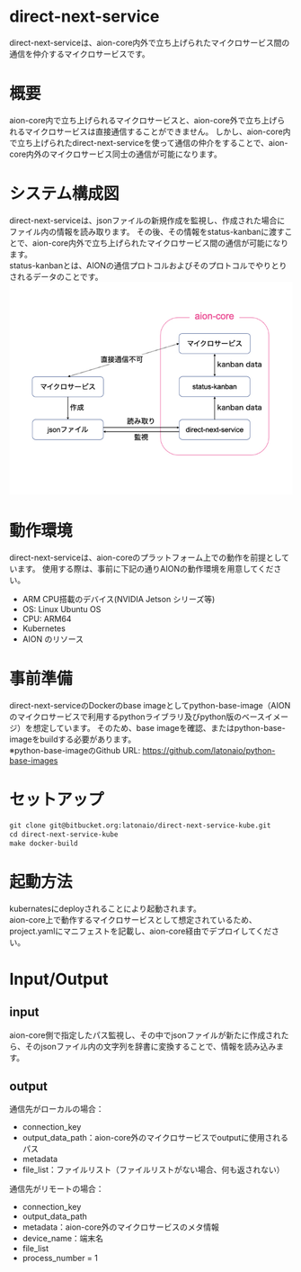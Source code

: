 # direct-next-service
direct-next-serviceは、aion-core内外で立ち上げられたマイクロサービス間の通信を仲介するマイクロサービスです。

# 概要
aion-core内で立ち上げられるマイクロサービスと、aion-core外で立ち上げられるマイクロサービスは直接通信することができません。
しかし、aion-core内で立ち上げられたdirect-next-serviceを使って通信の仲介をすることで、aion-core内外のマイクロサービス同士の通信が可能になります。

# システム構成図
direct-next-serviceは、jsonファイルの新規作成を監視し、作成された場合にファイル内の情報を読み取ります。
その後、その情報をstatus-kanbanに渡すことで、aion-core内外で立ち上げられたマイクロサービス間の通信が可能になります。   
status-kanbanとは、AIONの通信プロトコルおよびそのプロトコルでやりとりされるデータのことです。
![direct-next-service](image/direct-next-service.jpeg)

# 動作環境
direct-next-serviceは、aion-coreのプラットフォーム上での動作を前提としています。
使用する際は、事前に下記の通りAIONの動作環境を用意してください。   
- ARM CPU搭載のデバイス(NVIDIA Jetson シリーズ等)   
- OS: Linux Ubuntu OS   
- CPU: ARM64   
- Kubernetes   
- AION のリソース   

# 事前準備
direct-next-serviceのDockerのbase imageとしてpython-base-image（AIONのマイクロサービスで利用するpythonライブラリ及びpython版のベースイメージ）を想定しています。
そのため、base imageを確認、またはpython-base-imageをbuildする必要があります。   
※python-base-imageのGithub URL: https://github.com/latonaio/python-base-images   

# セットアップ
```
git clone git@bitbucket.org:latonaio/direct-next-service-kube.git
cd direct-next-service-kube
make docker-build
```

# 起動方法
kubernatesにdeployされることにより起動されます。   
aion-core上で動作するマイクロサービスとして想定されているため、project.yamlにマニフェストを記載し、aion-core経由でデプロイしてください。

# Input/Output
## input
aion-core側で指定したパス監視し、その中でjsonファイルが新たに作成されたら、そのjsonファイル内の文字列を辞書に変換することで、情報を読み込みます。

## output
通信先がローカルの場合：   
- connection_key     
- output_data_path：aion-core外のマイクロサービスでoutputに使用されるパス  
- metadata   
- file_list：ファイルリスト（ファイルリストがない場合、何も返されない）        
   
通信先がリモートの場合：   
- connection_key   
- output_data_path   
- metadata：aion-core外のマイクロサービスのメタ情報  
- device_name：端末名  
- file_list   
- process_number = 1   
  
 
